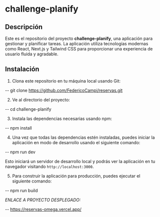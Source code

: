 # challenge-planify

## Descripción

Este es el repositorio del proyecto **challenge-planify**, una aplicación para gestionar y planificar tareas. La aplicación utiliza tecnologías modernas como React, Next.js y Tailwind CSS para proporcionar una experiencia de usuario fluida y agradable.

## Instalación

1. Clona este repositorio en tu máquina local usando Git:

-- git clone https://github.com/FedericoCampi/reservas.git

2. Ve al directorio del proyecto:

-- cd challenge-planify

3. Instala las dependencias necesarias usando npm:

-- npm install

4. Una vez que todas las dependencias estén instaladas, puedes iniciar la aplicación en modo de desarrollo usando el siguiente comando:

-- npm run dev

Esto iniciará un servidor de desarrollo local y podrás ver la aplicación en tu navegador visitando `http://localhost:3000`.

5. Para construir la aplicación para producción, puedes ejecutar el siguiente comando:

-- npm run build


*ENLACE A PROYECTO DESPLEGADO:*

-- https://reservas-omega.vercel.app/


